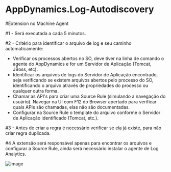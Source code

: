 # AppDynamics.Log-Autodiscovery

#Extension no Machine Agent
 
#1 - Será executada a cada 5 minutos.

#2 - Critério para identificar o arquivo de log e seu caminho automaticamente:

* Verificar os processos abertos no SO, deve tiver na linha de comando o agente do AppDynamics e for um Servidor de Aplicação (Tomcat, JBoss, etc).
* Identificar os arquivos de logs do Servidor de Aplicação encontrado, seja verificando se existem arquivos abertos pelo processo do SO, identificando o arquivo através de propriedades do processo ou qualquer outra forma.
* Chamar as API's para criar uma Source Rule (simulando a navegação do usuário). Navegar na UI com F12 do Browser apertado para verificar quais APIs são chamadas, elas não são documentadas.
* Configurar na Source Rule o template do arquivo conforme o Servidor de Aplicação identificado (Tomcat, etc.).
	
#3 - Antes de criar a regra é necessário verificar se ela já existe, para não criar regra duplicada.

#4 A extensão será responsável apenas para encontrar os arquivos e configurar a Source Rule, ainda será necessário instalar o agente de Log Analytics.
	
![image](https://user-images.githubusercontent.com/113452445/189957356-863afaf1-de43-409f-a75a-ff0d52e6f0fe.png)
